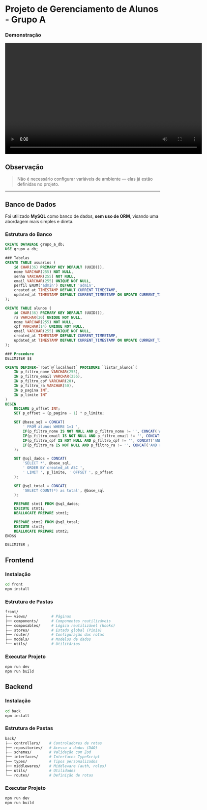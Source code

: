# Projeto de Gerenciamento de Alunos - Grupo A

### Demonstração
<video width="640" height="360" controls>
   <img src="dashboard.gif" alt="Demonstração" width="600"/>
</video>

## Observação

> Não é necessário configurar variáveis de ambiente — elas já estão definidas no projeto.

---

## Banco de Dados

Foi utilizado **MySQL** como banco de dados, **sem uso de ORM**, visando uma abordagem mais simples e direta.

### Estrutura do Banco


```sql
CREATE DATABASE grupo_a_db;
USE grupo_a_db;

### Tabelas
CREATE TABLE usuarios (
    id CHAR(36) PRIMARY KEY DEFAULT (UUID()),
    nome VARCHAR(255) NOT NULL,
    senha VARCHAR(255) NOT NULL, 
    email VARCHAR(255) UNIQUE NOT NULL,
    perfil ENUM('admin') DEFAULT 'admin',   
    created_at TIMESTAMP DEFAULT CURRENT_TIMESTAMP,
    updated_at TIMESTAMP DEFAULT CURRENT_TIMESTAMP ON UPDATE CURRENT_TIMESTAMP
);

CREATE TABLE alunos (
    id CHAR(36) PRIMARY KEY DEFAULT (UUID()),
    ra VARCHAR(20) UNIQUE NOT NULL,
    nome VARCHAR(255) NOT NULL,
    cpf VARCHAR(14) UNIQUE NOT NULL,
    email VARCHAR(255) UNIQUE NOT NULL,
    created_at TIMESTAMP DEFAULT CURRENT_TIMESTAMP,
    updated_at TIMESTAMP DEFAULT CURRENT_TIMESTAMP ON UPDATE CURRENT_TIMESTAMP
);

### Procedure
DELIMITER $$

CREATE DEFINER=`root`@`localhost` PROCEDURE `listar_alunos`(
    IN p_filtro_nome VARCHAR(255),
    IN p_filtro_email VARCHAR(255),
    IN p_filtro_cpf VARCHAR(20),
    IN p_filtro_ra VARCHAR(50),
    IN p_pagina INT,
    IN p_limite INT
)
BEGIN
    DECLARE p_offset INT;
    SET p_offset = (p_pagina - 1) * p_limite;

    SET @base_sql = CONCAT(
        ' FROM alunos WHERE 1=1 ',
        IF(p_filtro_nome IS NOT NULL AND p_filtro_nome != '', CONCAT('AND nome LIKE "%', p_filtro_nome, '%" '), ''),
        IF(p_filtro_email IS NOT NULL AND p_filtro_email != '', CONCAT('AND email LIKE "%', p_filtro_email, '%" '), ''),
        IF(p_filtro_cpf IS NOT NULL AND p_filtro_cpf != '', CONCAT('AND cpf LIKE "%', p_filtro_cpf, '%" '), ''),
        IF(p_filtro_ra IS NOT NULL AND p_filtro_ra != '', CONCAT('AND ra LIKE "%', p_filtro_ra, '%" '), '')
    );

    SET @sql_dados = CONCAT(
        'SELECT *', @base_sql,
        ' ORDER BY created_at ASC ',
        ' LIMIT ', p_limite, ' OFFSET ', p_offset
    );

    SET @sql_total = CONCAT(
        'SELECT COUNT(*) as total', @base_sql
    );

    PREPARE stmt1 FROM @sql_dados;
    EXECUTE stmt1;
    DEALLOCATE PREPARE stmt1;

    PREPARE stmt2 FROM @sql_total;
    EXECUTE stmt2;
    DEALLOCATE PREPARE stmt2;
END$$

DELIMITER ;
```

##  Frontend

### Instalação
```bash
cd front
npm install
```
### Estrutura de Pastas
```bash
front/
├── views/           # Páginas
├── components/      # Componentes reutilizáveis
├── composables/     # Lógica reutilizável (hooks)
├── stores/          # Estado global (Pinia)
├── router/          # Configuração das rotas
├── models/          # Modelos de dados
└── utils/           # Utilitários
```

### Executar Projeto 
```bash
npm run dev    
npm run build  
```


##  Backend

### Instalação
```bash
cd back
npm install
```
### Estrutura de Pastas
```bash
back/
├── controllers/    # Controladores de rotas
├── repositories/   # Acesso a dados (DAO)
├── schemas/        # Validação com Zod
├── interfaces/     # Interfaces TypeScript
├── types/          # Tipos personalizados
├── middlewares/    # Middleware (auth, roles)
├── utils/          # Utilidades
└── routes/         # Definição de rotas
```

### Executar Projeto 
```bash
npm run dev    
npm run build  
```

